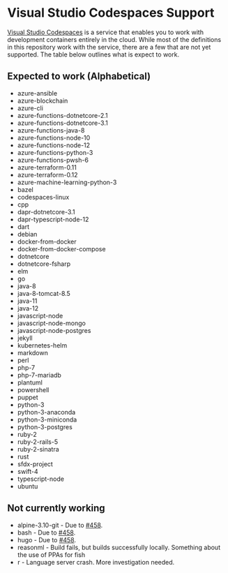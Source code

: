 # Visual Studio Codespaces Support

[Visual Studio Codespaces](http://aka.ms/vso) is a service that enables you to work with development containers entirely in the cloud. While most of the definitions in this repository work with the service, there are a few that are not yet supported. The table below outlines what is expect to work.

## Expected to work (Alphabetical)

* azure-ansible
* azure-blockchain
* azure-cli
* azure-functions-dotnetcore-2.1
* azure-functions-dotnetcore-3.1
* azure-functions-java-8
* azure-functions-node-10
* azure-functions-node-12
* azure-functions-python-3
* azure-functions-pwsh-6
* azure-terraform-0.11
* azure-terraform-0.12
* azure-machine-learning-python-3
* bazel
* codespaces-linux
* cpp
* dapr-dotnetcore-3.1
* dapr-typescript-node-12
* dart
* debian
* docker-from-docker
* docker-from-docker-compose
* dotnetcore
* dotnetcore-fsharp
* elm
* go
* java-8
* java-8-tomcat-8.5
* java-11
* java-12
* javascript-node
* javascript-node-mongo
* javascript-node-postgres
* jekyll
* kubernetes-helm
* markdown
* perl
* php-7
* php-7-mariadb
* plantuml
* powershell
* puppet
* python-3
* python-3-anaconda
* python-3-miniconda
* python-3-postgres
* ruby-2
* ruby-2-rails-5
* ruby-2-sinatra
* rust
* sfdx-project
* swift-4
* typescript-node
* ubuntu

## Not currently working

* alpine-3.10-git - Due to [#458](https://github.com/MicrosoftDocs/vsonline/issues/458).
* bash - Due to [#458](https://github.com/MicrosoftDocs/vsonline/issues/458).
* hugo - Due to [#458](https://github.com/MicrosoftDocs/vsonline/issues/458).
* reasonml - Build fails, but builds successfully locally. Something about the use of PPAs for fish
* r - Language server crash. More investigation needed.
